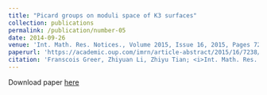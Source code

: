 ```yaml
---
title: "Picard groups on moduli space of K3 surfaces"
collection: publications
permalink: /publication/number-05
date: 2014-09-26
venue: 'Int. Math. Res. Notices., Volume 2015, Issue 16, 2015, Pages 7238–7257'
paperurl: 'https://academic.oup.com/imrn/article-abstract/2015/16/7238/742755?redirectedFrom=fulltext&login=true'
citation: 'Franscois Greer, Zhiyuan Li, Zhiyu Tian; <i>Int. Math. Res. Notices.</i>, Volume 2015, Issue 16, 2015, Pages 7238–7257, (2014).'
---
```


Download paper [here](https://academic.oup.com/imrn/article-abstract/2015/16/7238/742755?redirectedFrom=fulltext&login=true)



